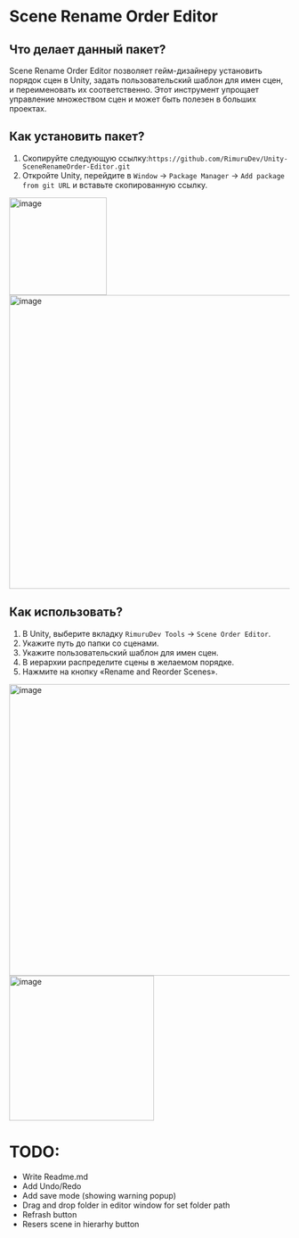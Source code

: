 # Scene Rename Order Editor

## Что делает данный пакет?
Scene Rename Order Editor позволяет гейм-дизайнеру установить порядок сцен в Unity, задать пользовательский шаблон для имен сцен, и переименовать их соответственно. Этот инструмент упрощает управление множеством сцен и может быть полезен в больших проектах. 

## Как установить пакет?

1. Скопируйте следующую ссылку:`https://github.com/RimuruDev/Unity-SceneRenameOrder-Editor.git`
2. Откройте Unity, перейдите в `Window` -> `Package Manager` -> `Add package from git URL` и вставьте скопированную ссылку.

<img width="175" alt="image" src="https://github.com/RimuruDev/Unity-SceneRenameOrder-Editor/assets/85500556/a8c9939a-c6c7-402d-a888-a9aab2ebca41">
<img width="527" alt="image" src="https://github.com/RimuruDev/Unity-SceneRenameOrder-Editor/assets/85500556/3e042288-62a9-45fc-aef0-b48cef994dbd">

## Как использовать?

1. В Unity, выберите вкладку `RimuruDev Tools` -> `Scene Order Editor`.
2. Укажите путь до папки со сценами.
3. Укажите пользовательский шаблон для имен сцен.
4. В иерархии распределите сцены в желаемом порядке.
5. Нажмите на кнопку «Rename and Reorder Scenes».

<img width="523" alt="image" src="https://github.com/RimuruDev/Unity-SceneRenameOrder-Editor/assets/85500556/17eeaeb2-8cce-4948-a34f-292e81164e2d">

<img width="260" alt="image" src="https://github.com/RimuruDev/Unity-SceneRenameOrder-Editor/assets/85500556/0e13eb50-2300-4abc-934d-02028e4185e8">


# TODO:
- Write Readme.md
- Add Undo/Redo
- Add save mode (showing warning popup)
- Drag and drop folder in editor window for set folder path
- Refrash button
- Resers scene in hierarhy button
